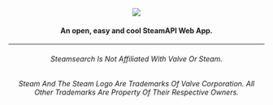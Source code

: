 <p align="center">
  <img src=https://i.ibb.co/Hrh4p3x/logo-white.png>
</p>
  
#### <p align="center"> An open, easy and cool SteamAPI Web App. 
------------

######  <p align="center"> Steamsearch Is Not Affiliated With Valve Or Steam. 

######  <p align="center"> Steam And The Steam Logo Are Trademarks Of Valve Corporation. All Other Trademarks Are Property Of Their Respective Owners.</small></center>
